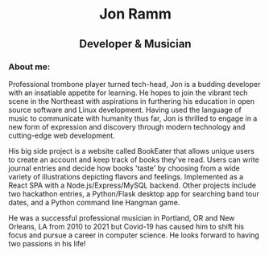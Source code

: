 <h1 align="center">
  Jon Ramm</h1>
<h2 align="center">
  Developer & Musician
 </h2>

<!-- <img src="https://media.giphy.com/media/26xByIDDjGs3nGhwY/giphy.gif" width="200" height="auto" /> -->

<h3>About me:</h3>
<p>
Professional trombone player turned tech-head, Jon is a budding developer with an insatiable appetite for learning. He hopes to join the vibrant tech scene in the Northeast with aspirations in furthering his education in open source software and Linux development. Having used the language of music to communicate with humanity thus far, Jon is thrilled to engage in a new form of expression and discovery through modern technology and cutting-edge web development.

His big side project is a website called BookEater that allows unique users to create an account and keep track of books they've read. Users can write journal entries and decide how books 'taste' by choosing from a wide variety of illustrations depicting flavors and feelings. Implemented as a React SPA with a Node.js/Express/MySQL backend. Other projects include two hackathon entries, a Python/Flask desktop app for searching band tour dates, and a Python command line Hangman game. 

He was a successful professional musician in Portland, OR and New Orleans, LA from 2010 to 2021 but Covid-19 has caused him to shift his focus and pursue a career in computer science. He looks forward to having two passions in his life!
</p>
